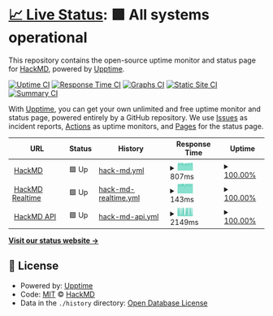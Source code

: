 # [📈 Live Status](https://status.hackmd.io): <!--live status--> **🟩 All systems operational**

This repository contains the open-source uptime monitor and status page for [HackMD](https://hackmd.io/), powered by [Upptime](https://github.com/upptime/upptime).

[![Uptime CI](https://github.com/hackmdio/status.hackmd.io/workflows/Uptime%20CI/badge.svg)](https://github.com/hackmdio/status.hackmd.io/actions?query=workflow%3A%22Uptime+CI%22)
[![Response Time CI](https://github.com/hackmdio/status.hackmd.io/workflows/Response%20Time%20CI/badge.svg)](https://github.com/hackmdio/status.hackmd.io/actions?query=workflow%3A%22Response+Time+CI%22)
[![Graphs CI](https://github.com/hackmdio/status.hackmd.io/workflows/Graphs%20CI/badge.svg)](https://github.com/hackmdio/status.hackmd.io/actions?query=workflow%3A%22Graphs+CI%22)
[![Static Site CI](https://github.com/hackmdio/status.hackmd.io/workflows/Static%20Site%20CI/badge.svg)](https://github.com/hackmdio/status.hackmd.io/actions?query=workflow%3A%22Static+Site+CI%22)
[![Summary CI](https://github.com/hackmdio/status.hackmd.io/workflows/Summary%20CI/badge.svg)](https://github.com/hackmdio/status.hackmd.io/actions?query=workflow%3A%22Summary+CI%22)

With [Upptime](https://upptime.js.org), you can get your own unlimited and free uptime monitor and status page, powered entirely by a GitHub repository. We use [Issues](https://github.com/hackmdio/status.hackmd.io/issues) as incident reports, [Actions](https://github.com/hackmdio/status.hackmd.io/actions) as uptime monitors, and [Pages](https://status.hackmd.io) for the status page.

<!--start: status pages-->
<!-- This summary is generated by Upptime (https://github.com/upptime/upptime) -->
<!-- Do not edit this manually, your changes will be overwritten -->
<!-- prettier-ignore -->
| URL | Status | History | Response Time | Uptime |
| --- | ------ | ------- | ------------- | ------ |
| <img alt="" src="https://hackmd.io/favicon.png" height="13"> [HackMD](https://hackmd.io) | 🟩 Up | [hack-md.yml](https://github.com/hackmdio/status.hackmd.io/commits/HEAD/history/hack-md.yml) | <details><summary><img alt="Response time graph" src="./graphs/hack-md/response-time-week.png" height="20"> 807ms</summary><br><a href="https://status.hackmd.io/history/hack-md"><img alt="Response time 773" src="https://img.shields.io/endpoint?url=https%3A%2F%2Fraw.githubusercontent.com%2Fhackmdio%2Fstatus.hackmd.io%2FHEAD%2Fapi%2Fhack-md%2Fresponse-time.json"></a><br><a href="https://status.hackmd.io/history/hack-md"><img alt="24-hour response time 818" src="https://img.shields.io/endpoint?url=https%3A%2F%2Fraw.githubusercontent.com%2Fhackmdio%2Fstatus.hackmd.io%2FHEAD%2Fapi%2Fhack-md%2Fresponse-time-day.json"></a><br><a href="https://status.hackmd.io/history/hack-md"><img alt="7-day response time 807" src="https://img.shields.io/endpoint?url=https%3A%2F%2Fraw.githubusercontent.com%2Fhackmdio%2Fstatus.hackmd.io%2FHEAD%2Fapi%2Fhack-md%2Fresponse-time-week.json"></a><br><a href="https://status.hackmd.io/history/hack-md"><img alt="30-day response time 806" src="https://img.shields.io/endpoint?url=https%3A%2F%2Fraw.githubusercontent.com%2Fhackmdio%2Fstatus.hackmd.io%2FHEAD%2Fapi%2Fhack-md%2Fresponse-time-month.json"></a><br><a href="https://status.hackmd.io/history/hack-md"><img alt="1-year response time 773" src="https://img.shields.io/endpoint?url=https%3A%2F%2Fraw.githubusercontent.com%2Fhackmdio%2Fstatus.hackmd.io%2FHEAD%2Fapi%2Fhack-md%2Fresponse-time-year.json"></a></details> | <details><summary><a href="https://status.hackmd.io/history/hack-md">100.00%</a></summary><a href="https://status.hackmd.io/history/hack-md"><img alt="All-time uptime 99.97%" src="https://img.shields.io/endpoint?url=https%3A%2F%2Fraw.githubusercontent.com%2Fhackmdio%2Fstatus.hackmd.io%2FHEAD%2Fapi%2Fhack-md%2Fuptime.json"></a><br><a href="https://status.hackmd.io/history/hack-md"><img alt="24-hour uptime 100.00%" src="https://img.shields.io/endpoint?url=https%3A%2F%2Fraw.githubusercontent.com%2Fhackmdio%2Fstatus.hackmd.io%2FHEAD%2Fapi%2Fhack-md%2Fuptime-day.json"></a><br><a href="https://status.hackmd.io/history/hack-md"><img alt="7-day uptime 100.00%" src="https://img.shields.io/endpoint?url=https%3A%2F%2Fraw.githubusercontent.com%2Fhackmdio%2Fstatus.hackmd.io%2FHEAD%2Fapi%2Fhack-md%2Fuptime-week.json"></a><br><a href="https://status.hackmd.io/history/hack-md"><img alt="30-day uptime 100.00%" src="https://img.shields.io/endpoint?url=https%3A%2F%2Fraw.githubusercontent.com%2Fhackmdio%2Fstatus.hackmd.io%2FHEAD%2Fapi%2Fhack-md%2Fuptime-month.json"></a><br><a href="https://status.hackmd.io/history/hack-md"><img alt="1-year uptime 99.98%" src="https://img.shields.io/endpoint?url=https%3A%2F%2Fraw.githubusercontent.com%2Fhackmdio%2Fstatus.hackmd.io%2FHEAD%2Fapi%2Fhack-md%2Fuptime-year.json"></a></details>
| <img alt="" src="https://hackmd.io/favicon.png" height="13"> [HackMD Realtime](https://hackmd.io/realtime-reg/statusAll) | 🟩 Up | [hack-md-realtime.yml](https://github.com/hackmdio/status.hackmd.io/commits/HEAD/history/hack-md-realtime.yml) | <details><summary><img alt="Response time graph" src="./graphs/hack-md-realtime/response-time-week.png" height="20"> 143ms</summary><br><a href="https://status.hackmd.io/history/hack-md-realtime"><img alt="Response time 141" src="https://img.shields.io/endpoint?url=https%3A%2F%2Fraw.githubusercontent.com%2Fhackmdio%2Fstatus.hackmd.io%2FHEAD%2Fapi%2Fhack-md-realtime%2Fresponse-time.json"></a><br><a href="https://status.hackmd.io/history/hack-md-realtime"><img alt="24-hour response time 145" src="https://img.shields.io/endpoint?url=https%3A%2F%2Fraw.githubusercontent.com%2Fhackmdio%2Fstatus.hackmd.io%2FHEAD%2Fapi%2Fhack-md-realtime%2Fresponse-time-day.json"></a><br><a href="https://status.hackmd.io/history/hack-md-realtime"><img alt="7-day response time 143" src="https://img.shields.io/endpoint?url=https%3A%2F%2Fraw.githubusercontent.com%2Fhackmdio%2Fstatus.hackmd.io%2FHEAD%2Fapi%2Fhack-md-realtime%2Fresponse-time-week.json"></a><br><a href="https://status.hackmd.io/history/hack-md-realtime"><img alt="30-day response time 141" src="https://img.shields.io/endpoint?url=https%3A%2F%2Fraw.githubusercontent.com%2Fhackmdio%2Fstatus.hackmd.io%2FHEAD%2Fapi%2Fhack-md-realtime%2Fresponse-time-month.json"></a><br><a href="https://status.hackmd.io/history/hack-md-realtime"><img alt="1-year response time 141" src="https://img.shields.io/endpoint?url=https%3A%2F%2Fraw.githubusercontent.com%2Fhackmdio%2Fstatus.hackmd.io%2FHEAD%2Fapi%2Fhack-md-realtime%2Fresponse-time-year.json"></a></details> | <details><summary><a href="https://status.hackmd.io/history/hack-md-realtime">100.00%</a></summary><a href="https://status.hackmd.io/history/hack-md-realtime"><img alt="All-time uptime 99.98%" src="https://img.shields.io/endpoint?url=https%3A%2F%2Fraw.githubusercontent.com%2Fhackmdio%2Fstatus.hackmd.io%2FHEAD%2Fapi%2Fhack-md-realtime%2Fuptime.json"></a><br><a href="https://status.hackmd.io/history/hack-md-realtime"><img alt="24-hour uptime 100.00%" src="https://img.shields.io/endpoint?url=https%3A%2F%2Fraw.githubusercontent.com%2Fhackmdio%2Fstatus.hackmd.io%2FHEAD%2Fapi%2Fhack-md-realtime%2Fuptime-day.json"></a><br><a href="https://status.hackmd.io/history/hack-md-realtime"><img alt="7-day uptime 100.00%" src="https://img.shields.io/endpoint?url=https%3A%2F%2Fraw.githubusercontent.com%2Fhackmdio%2Fstatus.hackmd.io%2FHEAD%2Fapi%2Fhack-md-realtime%2Fuptime-week.json"></a><br><a href="https://status.hackmd.io/history/hack-md-realtime"><img alt="30-day uptime 100.00%" src="https://img.shields.io/endpoint?url=https%3A%2F%2Fraw.githubusercontent.com%2Fhackmdio%2Fstatus.hackmd.io%2FHEAD%2Fapi%2Fhack-md-realtime%2Fuptime-month.json"></a><br><a href="https://status.hackmd.io/history/hack-md-realtime"><img alt="1-year uptime 99.98%" src="https://img.shields.io/endpoint?url=https%3A%2F%2Fraw.githubusercontent.com%2Fhackmdio%2Fstatus.hackmd.io%2FHEAD%2Fapi%2Fhack-md-realtime%2Fuptime-year.json"></a></details>
| <img alt="" src="https://hackmd.io/favicon.png" height="13"> [HackMD API](https://api.hackmd.io/health) | 🟩 Up | [hack-md-api.yml](https://github.com/hackmdio/status.hackmd.io/commits/HEAD/history/hack-md-api.yml) | <details><summary><img alt="Response time graph" src="./graphs/hack-md-api/response-time-week.png" height="20"> 2149ms</summary><br><a href="https://status.hackmd.io/history/hack-md-api"><img alt="Response time 2308" src="https://img.shields.io/endpoint?url=https%3A%2F%2Fraw.githubusercontent.com%2Fhackmdio%2Fstatus.hackmd.io%2FHEAD%2Fapi%2Fhack-md-api%2Fresponse-time.json"></a><br><a href="https://status.hackmd.io/history/hack-md-api"><img alt="24-hour response time 1268" src="https://img.shields.io/endpoint?url=https%3A%2F%2Fraw.githubusercontent.com%2Fhackmdio%2Fstatus.hackmd.io%2FHEAD%2Fapi%2Fhack-md-api%2Fresponse-time-day.json"></a><br><a href="https://status.hackmd.io/history/hack-md-api"><img alt="7-day response time 2149" src="https://img.shields.io/endpoint?url=https%3A%2F%2Fraw.githubusercontent.com%2Fhackmdio%2Fstatus.hackmd.io%2FHEAD%2Fapi%2Fhack-md-api%2Fresponse-time-week.json"></a><br><a href="https://status.hackmd.io/history/hack-md-api"><img alt="30-day response time 2338" src="https://img.shields.io/endpoint?url=https%3A%2F%2Fraw.githubusercontent.com%2Fhackmdio%2Fstatus.hackmd.io%2FHEAD%2Fapi%2Fhack-md-api%2Fresponse-time-month.json"></a><br><a href="https://status.hackmd.io/history/hack-md-api"><img alt="1-year response time 2309" src="https://img.shields.io/endpoint?url=https%3A%2F%2Fraw.githubusercontent.com%2Fhackmdio%2Fstatus.hackmd.io%2FHEAD%2Fapi%2Fhack-md-api%2Fresponse-time-year.json"></a></details> | <details><summary><a href="https://status.hackmd.io/history/hack-md-api">100.00%</a></summary><a href="https://status.hackmd.io/history/hack-md-api"><img alt="All-time uptime 99.97%" src="https://img.shields.io/endpoint?url=https%3A%2F%2Fraw.githubusercontent.com%2Fhackmdio%2Fstatus.hackmd.io%2FHEAD%2Fapi%2Fhack-md-api%2Fuptime.json"></a><br><a href="https://status.hackmd.io/history/hack-md-api"><img alt="24-hour uptime 100.00%" src="https://img.shields.io/endpoint?url=https%3A%2F%2Fraw.githubusercontent.com%2Fhackmdio%2Fstatus.hackmd.io%2FHEAD%2Fapi%2Fhack-md-api%2Fuptime-day.json"></a><br><a href="https://status.hackmd.io/history/hack-md-api"><img alt="7-day uptime 100.00%" src="https://img.shields.io/endpoint?url=https%3A%2F%2Fraw.githubusercontent.com%2Fhackmdio%2Fstatus.hackmd.io%2FHEAD%2Fapi%2Fhack-md-api%2Fuptime-week.json"></a><br><a href="https://status.hackmd.io/history/hack-md-api"><img alt="30-day uptime 100.00%" src="https://img.shields.io/endpoint?url=https%3A%2F%2Fraw.githubusercontent.com%2Fhackmdio%2Fstatus.hackmd.io%2FHEAD%2Fapi%2Fhack-md-api%2Fuptime-month.json"></a><br><a href="https://status.hackmd.io/history/hack-md-api"><img alt="1-year uptime 99.98%" src="https://img.shields.io/endpoint?url=https%3A%2F%2Fraw.githubusercontent.com%2Fhackmdio%2Fstatus.hackmd.io%2FHEAD%2Fapi%2Fhack-md-api%2Fuptime-year.json"></a></details>

<!--end: status pages-->

[**Visit our status website →**](https://status.hackmd.io)

## 📄 License

- Powered by: [Upptime](https://github.com/upptime/upptime)
- Code: [MIT](./LICENSE) © [HackMD](https://hackmd.io/)
- Data in the `./history` directory: [Open Database License](https://opendatacommons.org/licenses/odbl/1-0/)
